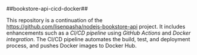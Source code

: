 ##bookstore-api-cicd-docker##


This repository is a continuation of the https://github.com/lisenpasha/nodejs-bookstore-api project. 
It includes enhancements such as a *CI/CD pipeline* using *GitHub Actions* and *Docker integration*.
The CI/CD pipeline automates the build, test, and deployment process, and pushes Docker images to Docker Hub.
